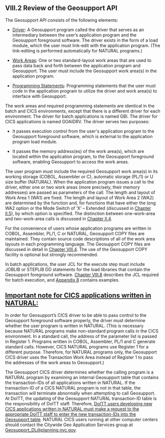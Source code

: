 <h2>VIII.2 Review of the Geosupport API</h2>

The Geosupport API consists of the following elements:

* <u>Driver</u>:  A Geosupport program called the driver that serves as an intermediary between the user’s application program and the Geosupport foreground software.  The driver exists in the form of a load module, which the user must link-edit with the application program.  (The link-editing is performed automatically for NATURAL programs.)

* <u>Work Areas</u>:  One or two standard-layout work areas that are used to pass data back and forth between the application program and Geosupport.  The user must include the Geosupport work area(s) in the application program.

* <u>Programming Statements</u>:  Programming statements that the user must code in the application program to utilize the driver and work area(s) to interface with Geosupport.

The work areas and required programming statements are identical in the batch and CICS environments, except that there is a different driver for each environment.  The driver for batch applications is named GBI.  The driver for CICS applications is named GOAIDRV.  The driver serves two purposes:

* It passes execution control from the user's application program to the Geosupport foreground software, which is external to the application program load module.

* It passes the memory address(es) of the work area(s), which are located within the application program, to the Geosupport foreground software, enabling Geosupport to access the work areas.  

The user program must include the required Geosupport work area(s) in its working storage (COBOL, Assembler or C), automatic storage (PL/1) or U size buffer (NATURAL).  When the application program issues a call to the driver, either one or two work areas (more precisely, their memory addresses) are passed as parameters of the call.  The length and layout of Work Area 1 (WA1) are fixed.  The length and layout of Work Area 2 (WA2) are determined by the function and, for functions that have either the long WA2 option or the Mode Switch of ‘X’ – Extended (discussed in [Chapter II.5](../chapterII/section05)), by which option is specified.  The distinction between one-work-area and two-work-area calls is discussed in [Chapter II.4](../chapterII/section04).

For the convenience of users whose application programs are written in COBOL, Assembler, PL/1, C or NATURAL, Geosupport COPY files are maintained.  They contain source code descriptions of all of the work area layouts in each programming language.  The Geosupport COPY files are discussed in detail in [Chapter VIII.4](../section04).  The use of the Geosupport COPY facility is optional but strongly recommended.

In batch applications, the user JCL for the execute step must include JOBLIB or STEPLIB DD statements for the load libraries that contain the Geosupport foreground software.  [Chapter VIII.8](../section08) describes the JCL required for batch execution, and [Appendix 8](../../../appendices/appendix08/) contains examples.

## <span id="chapterVIII.2.1"><u>Important note for CICS applications written in NATURAL:</u></span>

In order for Geosupport’s CICS driver to be able to pass control to the Geosupport foreground software properly, the driver must determine whether the user program is written in NATURAL.  (This is necessary because NATURAL programs make non-standard program calls in the CICS environment.  In a standard call, the address of the parameter list is passed in Register 1.  Programs written in COBOL, Assembler, PL/1 and C generate standard calls.  However, CICS NATURAL programs use Register 1 for a different purpose.  Therefore, for NATURAL programs only, the Geosupport CICS driver uses the Transaction Work Area instead of Register 1 to pass the addresses of the work areas to Geosupport.)  

The Geosupport CICS driver determines whether the calling program is a NATURAL program by examining an internal Geosupport table that contains the transaction-IDs of all applications written in NATURAL.  If the transaction-ID of a CICS NATURAL program is not in that table, the transaction will terminate abnormally when attempting to call Geosupport.  At DoITT, the updating of the Geosupport NATURAL transaction-ID table is the responsibility of DoITT staff.  Therefore, <u>DoITT users developing new CICS applications written in NATURAL must make a request to the appropriate DoITT staff to enter the new transaction-IDs into the Geosupport table</u>.   NATURAL CICS users running at other computer centers should contact the Citywide Geo Application Services group at Geosupport_DL@planning.nyc.gov.
